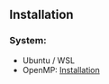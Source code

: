 ## Installation

### System:
<ul>
<li>Ubuntu / WSL </li>
<li>OpenMP: <a href='https://www.geeksforgeeks.org/openmp-introduction-with-installation-guide/'>Installation</a> </li>
</ul>
